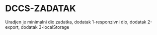 # DCCS-ZADATAK
Uradjen je minimalni dio zadatka, dodatak 1-responzivni dio, dodatak 2-export, dodatak 3-localStorage
